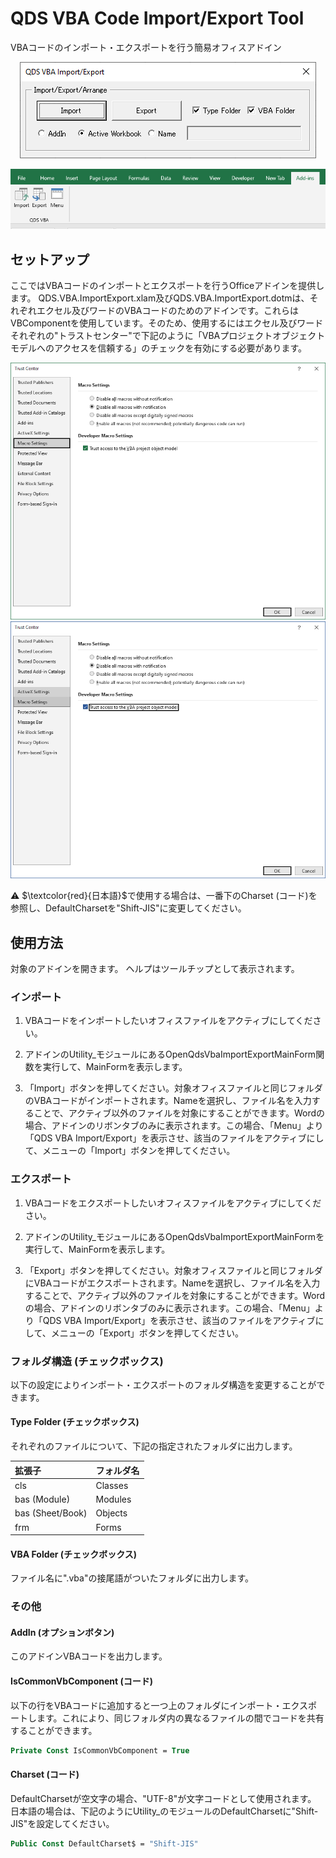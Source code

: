 # QDS VBA Code Import/Export Tool
VBAコードのインポート・エクスポートを行う簡易オフィスアドイン

<p align="center">
  <img src="https://github.com/QD-S/QDS-VBA-ImportExport/blob/main/MD/Images/MainForm.png">
</p>

<p align="center">
  <img src="https://github.com/QD-S/QDS-VBA-ImportExport/blob/main/MD/Images/ExcelRibbon.png">
</p>

## セットアップ

ここではVBAコードのインポートとエクスポートを行うOfficeアドインを提供します。
QDS.VBA.ImportExport.xlam及びQDS.VBA.ImportExport.dotmは、それぞれエクセル及びワードのVBAコードのためのアドインです。これらはVBComponentを使用しています。そのため、使用するにはエクセル及びワードそれぞれの"トラストセンター"で下記のように「VBAプロジェクトオブジェクトモデルへのアクセスを信頼する」のチェックを有効にする必要があります。

<p align="center">
  <img src="https://github.com/QD-S/QDS-VBA-ImportExport/blob/main/MD/Images/ExcelTrustCenter.png">
  <img src="https://github.com/QD-S/QDS-VBA-ImportExport/blob/main/MD/Images/WordTrustCenter.png">
</p>

:warning: $\textcolor{red}{日本語}$で使用する場合は、一番下のCharset (コード)を参照し、DefaultCharsetを"Shift-JIS"に変更してください。 

## 使用方法

対象のアドインを開きます。 ヘルプはツールチップとして表示されます。

### インポート

1. VBAコードをインポートしたいオフィスファイルをアクティブにしてください。

1. アドインのUtility_モジュールにあるOpenQdsVbaImportExportMainForm関数を実行して、MainFormを表示します。

1. 「Import」ボタンを押してください。対象オフィスファイルと同じフォルダのVBAコードがインポートされます。Nameを選択し、ファイル名を入力することで、アクティブ以外のファイルを対象にすることができます。Wordの場合、アドインのリボンタブのみに表示されます。この場合、「Menu」より「QDS VBA Import/Export」を表示させ、該当のファイルをアクティブにして、メニューの「Import」ボタンを押してください。

### エクスポート

1. VBAコードをエクスポートしたいオフィスファイルをアクティブにしてください。

1. アドインのUtility_モジュールにあるOpenQdsVbaImportExportMainFormを実行して、MainFormを表示します。

1. 「Export」ボタンを押してください。対象オフィスファイルと同じフォルダにVBAコードがエクスポートされます。Nameを選択し、ファイル名を入力することで、アクティブ以外のファイルを対象にすることができます。Wordの場合、アドインのリボンタブのみに表示されます。この場合、「Menu」より「QDS VBA Import/Export」を表示させ、該当のファイルをアクティブにして、メニューの「Export」ボタンを押してください。

### フォルダ構造 (チェックボックス)

以下の設定によりインポート・エクスポートのフォルダ構造を変更することができます。

#### Type Folder (チェックボックス)

それぞれのファイルについて、下記の指定されたフォルダに出力します。

| 拡張子 | フォルダ名 |
|:------------|:------------|
| cls | Classes |
| bas (Module) | Modules |
| bas (Sheet/Book) | Objects |
| frm | Forms |

#### VBA Folder (チェックボックス)

ファイル名に".vba"の接尾語がついたフォルダに出力します。

### その他

#### AddIn (オプションボタン)

このアドインVBAコードを出力します。

#### IsCommonVbComponent (コード)

以下の行をVBAコードに追加すると一つ上のフォルダにインポート・エクスポートします。これにより、同じフォルダ内の異なるファイルの間でコードを共有することができます。

```vb
Private Const IsCommonVbComponent = True
```

#### Charset (コード)

DefaultCharsetが空文字の場合、"UTF-8"が文字コードとして使用されます。　日本語の場合は、下記のようにUtility_のモジュールのDefaultCharsetに"Shift-JIS"を設定してください。

```vb
Public Const DefaultCharset$ = "Shift-JIS"
```
